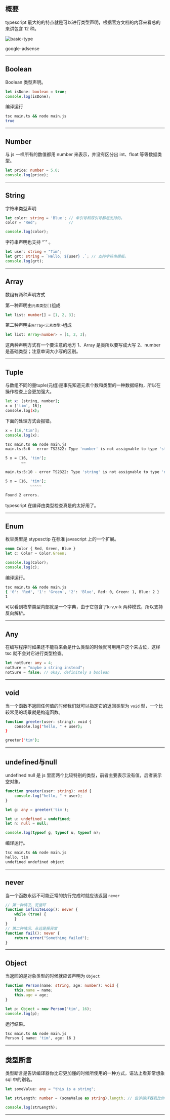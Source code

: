 ## 概要
typescript 最大的的特点就是可以进行类型声明，根据官方文档的内容来看总的来讲包含 12 种。

![basic-type](static/2020-13/basic-type.png)

google-adsense

---

## Boolean
Boolean 类型声明。
```ts
let isDone: boolean = true;
console.log(isDone);
```
编译运行
```bash
tsc main.ts && node main.js
true
```
---

## Number
与 js 一样所有的数值都用 number 来表示，并没有区分出 int、float 等等数据类型。
```ts
let price: number = 5.0;
console.log(price);
```
---


## String
字符串类型声明
```ts
let color: string = 'Blue'; // 单引号和双引号都是支持的。
color = "Red";              // 

console.log(color);
```
字符串声明也支持 “`” 。
```ts
let user: string = "Tim";
let grt: string = `Hello, ${user} .`; // 支持字符串模板。
console.log(grt);
```
---

## Array
数组有两种声明方式

第一种声明由`元素类型[]`组成
```ts
let list: number[] = [1, 2, 3];
```
第二种声明由`Array<元素类型>`组成
```ts
let list: Array<number> = [1, 2, 3];
```
这两种声明方式有一个要注意的地方 1、Array 是类所以要写成大写 2、number 是基础类型；注意单词大小写的区别。

---

## Tuple
与数组不同的量tuple(元组)是事先知道元素个数和类型的一种数据结构，所以在操作检查上会更加强大。
```bash
let x: [string, number];
x = ['tim', 16];
console.log(x);
```
下面的处理方式会报错。
```ts
x = [16,'tim'];
console.log(x);
```
```bash
tsc main.ts && node main.js
main.ts:5:6 - error TS2322: Type 'number' is not assignable to type 'string'.

5 x = [16, 'tim'];
       ~~

main.ts:5:10 - error TS2322: Type 'string' is not assignable to type 'number'.

5 x = [16, 'tim'];
           ~~~~~

Found 2 errors.
```

typescript 在编译由类型检查真是的太好用了。

---

## Enum
枚举类型是 stypesctip  在标准 javascript 上的一个扩展。
```ts
enum Color { Red, Green, Blue }
let c: Color = Color.Green;

console.log(Color);
console.log(c);
```
编译运行。
```bash
tsc main.ts && node main.js
{ '0': 'Red', '1': 'Green', '2': 'Blue', Red: 0, Green: 1, Blue: 2 }
1
```
可以看到枚举类型内部就是一个字典，由于它包含了k-v,v-k 两种模式，所以支持反向解析。

---

## Any
在编写程序时如果还不能将来会是什么类型的时候就可用用户这个来占位，这样 tsc 就不会对它进行类型检查。
```ts
let notSure: any = 4;
notSure = "maybe a string instead";
notSure = false; // okay, definitely a boolean
```
---

## void
当一个函数不返回任何值的时候我们就可以指定它的返回类型为 `void` 型，一个比较常见的场景就是构造函数。
```bash
function greeter(user: string): void {
    console.log("hello, " + user);
}

greeter('tim');
```

---

## undefined与null
undefined null 是 js 里面两个比较特别的类型，前者主要表示没有值，后者表示空对象。
```ts
function greeter(user: string): void {
    console.log("hello, " + user);
}

let g: any = greeter('tim');

let u: undefined = undefined;
let n: null = null;

console.log(typeof g, typeof u, typeof n);
```
编译运行。
```bash
tsc main.ts && node main.js
hello, tim
undefined undefined object
```

---

## never
当一个函数永远不可能正常的执行完成时就应该返回 `never`
```ts
// 第一种情况、死循环
function infiniteLoop(): never {
    while (true) {
    }
}
// 第二种情况、永远是报异常
function fail(): never {
    return error("Something failed");
}

```

---

## Object
当返回的是对象类型的时候就应该声明为 `Object`
```ts
function Person(name: string, age: number): void {
    this.name = name;
    this.age = age;
}

let p: Object = new Person('tim', 16);
console.log(p);
```
运行结果。
```bash
tsc main.ts && node main.js
Person { name: 'tim', age: 16 }
```

---

## 类型断言
类型断言是告诉编译器你比它更加懂的时候所使用的一种方式，语法上看非常想象 sql 中的别名。
```ts
let someValue: any = "this is a string";

let strLength: number = (someValue as string).length; // 告诉编译器我比你更加懂，这里一定是 string

console.log(strLength);
```

---





